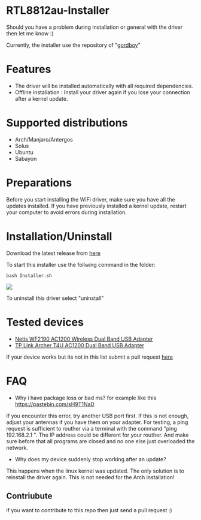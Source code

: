 # RTL8812au-Installer
Should you have a problem during installation or general with the driver then let me know :)

Currently, the installer use the repository of "[gordboy](https://github.com/gordboy/rtl8812au)"

# Features

- The driver will be installed automatically with all required dependencies.
- Offline installation : Install your driver again if you lose your connection after a kernel update.

# Supported distributions

- Arch/Manjaro/Antergos
- Solus
- Ubuntu
- Sabayon

# Preparations
Before you start installing the WiFi driver, make sure you have all the updates installed. If you have previously installed a kernel update, restart your computer to avoid errors during installation.

# Installation/Uninstall

Download the latest release from [here](https://github.com/Alexander88207/RTL8812au-Installer/releases)

To start this installer use the follwing command in the folder:
```
bash Installer.sh
```
![](https://www.bilder-upload.eu/upload/08fede-1553274259.png)

To uninstall this driver select "uninstall"

# Tested devices
- <a href="http://www.netis-systems.com/Home/detail/id/96.html">Netis WF2190 AC1200 Wireless Dual Band USB Adapter</a>
- <a href="https://www.tp-link.com/at/products/details/cat-11_Archer-T4U.html">TP Link Archer T4U AC1200 Dual Band USB Adapter</a>

 If your device works but its not in this list submit a pull request  <a href="https://github.com/Alexander88207/RTL8812au-Installer/pulls">here</a>

# FAQ

- Why i have package loss or bad ms? for example like this https://pastebin.com/sH9T1NaD

If you encounter this error, try another USB port first. If this is not enough, adjust your antennas if you have them on your adapter. For testing, a ping request is sufficient to routher via a terminal with the command  "ping 192.168.2.1 ". The IP address could be different for your routher. And make sure before that all programs are closed and no one else just overloaded the network. 

- Why does my device suddenly stop working after an update?

This happens when the linux kernel was updated. The only solution is to reinstall the driver again. This is not needed for the Arch installation!

## Contriubute
if you want to contribute to this repo then just send a pull request :)
